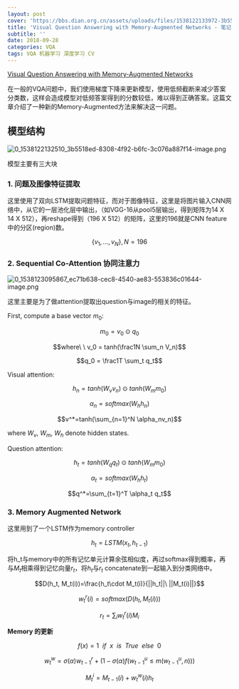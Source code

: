 ```yaml
---
layout: post
cover: 'https://bbs.dian.org.cn/assets/uploads/files/1538122133972-3b5518ed-8308-4f92-b6fc-3c076a887f14-image.png'
title: 'Visual Question Answering with Memory-Augmented Networks - 笔记'
subtitle: ''
date: 2018-09-28
categories: VQA
tags: VQA 机器学习 深度学习 CV
---
```


[Visual Question Answering with Memory-Augmented Networks](https://arxiv.org/pdf/1707.04968)


在一般的VQA问题中，我们使用梯度下降来更新模型，使用低频截断来减少答案分类数，这样会造成模型对低频答案得到的分数较低，难以得到正确答案。这篇文章介绍了一种新的Memory-Augmented方法来解决这一问题。

## 模型结构
 ![0_1538122132510_3b5518ed-8308-4f92-b6fc-3c076a887f14-image.png](https://bbs.dian.org.cn/assets/uploads/files/1538122133972-3b5518ed-8308-4f92-b6fc-3c076a887f14-image.png) 

模型主要有三大块
### 1. 问题及图像特征提取
这里使用了双向LSTM提取问题特征，而对于图像特征，这里是将图片输入CNN网络中，从它的一层池化层中输出，（如VGG-16从pool5层输出，得到矩阵为14 X 14 X 512），再reshape得到（196 X 512）的矩阵，这里的196就是CNN feature中的分区(region)数。

$$\lbrace v_1, ..., v_N \rbrace, N=196$$

### 2. Sequential Co-Attention 协同注意力

![0_1538123095867_ec71b638-cec8-4540-ae83-553836c01644-image.png](https://bbs.dian.org.cn/assets/uploads/files/1538123096862-ec71b638-cec8-4540-ae83-553836c01644-image.png) 

这里主要是为了做attention提取出question与image的相关的特征。

First, compute a base vector $m_0$:

$$m_0 = v_0 \odot q_0$$

$$where\ \  v_0 = tanh(\frac1N \sum_n V_n)$$

$$q_0 = \frac1T \sum_t q_t$$

Visual attention:

$$h_n = tanh(W_vv_n)\odot tanh(W_mm_0)$$  

$$\alpha_n =  softmax(W_hh_n)$$  

$$v^*=tanh(\sum_{n=1}^N \alpha_nv_n)$$  

where $W_v$, $W_m$, $W_h$ denote hidden states.

Question attention:

$$h_t = tanh(W_qq_t)\odot tanh(W_mm_0)$$  

$$\alpha_t=softmax(W_hh_t)$$  

$$q^*=\sum_{t=1}^T \alpha_t q_t$$  

### 3. Memory Augmented Network
这里用到了一个LSTM作为memory controller

$$h_t = LSTM(x_t, h_{t-1})$$  

将h_t与memory中的所有记忆单元计算余弦相似度，再过softmax得到概率，再与$M_t$相乘得到记忆向量$r_t$，将$h_t$与$r_t$ concatenate到一起输入到分类网络中。

$$D(h_t, M_t(i))=\frac{h_t\cdot M_t(i)}{||h_t||\ ||M_t(i)||}$$  

$$w_t^r(i) = softmax(D(h_t, M_t(i)))$$  

$$r_t = \sum_iw_t^r(i)M_i$$  

**Memory 的更新**

$$f(x) = 1\ \ if\ \ x\ \ is\ \ True\ \ else\ \ 0$$  

$$w_t^w=\sigma(\alpha)w_{t-1}^r+(1-\sigma (\alpha) f(w_{t-1}^u \leq m(w_{t-1}^u, n))) $$  

$$M_t^i = M_{t-1}(i)+w_t^w(i)h_t$$

